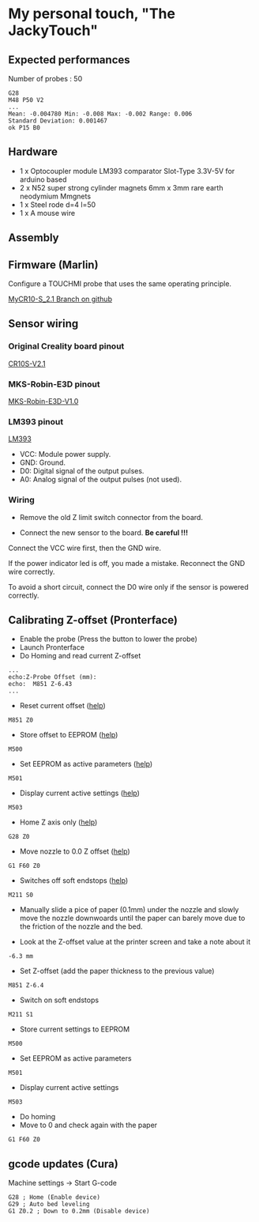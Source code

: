 # My personal touch, "The JackyTouch"

## Expected performances

Number of probes : 50

```
G28
M48 P50 V2
...
Mean: -0.004780 Min: -0.008 Max: -0.002 Range: 0.006
Standard Deviation: 0.001467
ok P15 B0
```

## Hardware

- 1 x Optocoupler module LM393 comparator Slot-Type 3.3V-5V for arduino based
- 2 x N52 super strong cylinder magnets 6mm x 3mm rare earth neodymium Mmgnets
- 1 x Steel rode d=4 l=50
- 1 x A mouse wire

## Assembly

## Firmware (Marlin)

Configure a TOUCHMI probe that uses the same operating principle.

[MyCR10-S_2.1 Branch on github](https://github.com/pierre-quelin/Marlin)

## Sensor wiring

### Original Creality board pinout

[CR10S-V2.1](https://github.com/pierre-quelin/cr10s/blob/master/JackyTouch/CR10S-V2.1.png)

### MKS-Robin-E3D pinout

[MKS-Robin-E3D-V1.0](https://github.com/pierre-quelin/cr10s/blob/master/JackyTouch/MKS-Robin-E3D-V1.0.jpg)

### LM393 pinout

[LM393](https://github.com/pierre-quelin/cr10s/blob/master/JackyTouch/LM393.pinout.jpg)
   
- VCC: Module power supply.
- GND: Ground.
- D0: Digital signal of the output pulses.
- A0: Analog signal of the output pulses (not used).

### Wiring

- Remove the old Z limit switch connector from the board.

- Connect the new sensor to the board. **Be careful !!!**

Connect the VCC wire first, then the GND wire.

If the power indicator led is off, you made a mistake. Reconnect the GND wire correctly.

To avoid a short circuit, connect the D0 wire only if the sensor is powered correctly.

## Calibrating Z-offset (Pronterface)

- Enable the probe (Press the button to lower the probe)
- Launch Pronterface
- Do Homing and read current Z-offset

```
...
echo:Z-Probe Offset (mm):
echo:  M851 Z-6.43
...
```

- Reset current offset ([help](https://marlinfw.org/docs/gcode/M851.html))

```
M851 Z0
```

- Store offset to EEPROM ([help](https://marlinfw.org/docs/gcode/M500.html))

```
M500
```

- Set EEPROM as active parameters ([help](https://marlinfw.org/docs/gcode/M501.html))

```
M501
```

- Display current active settings ([help](https://marlinfw.org/docs/gcode/M503.html))

```
M503
```

- Home Z axis only ([help](https://marlinfw.org/docs/gcode/G028.html))

```
G28 Z0
```

- Move nozzle to 0.0 Z offset ([help](https://marlinfw.org/docs/gcode/G000-G001.html))

```
G1 F60 Z0
```

- Switches off soft endstops ([help](https://marlinfw.org/docs/gcode/M211.html))

```
M211 S0
```

- Manually slide a pice of paper (0.1mm) under the nozzle and slowly move the nozzle downwoards until the paper can barely move due to the friction of the nozzle and the bed.

- Look at the Z-offset value at the printer screen and take a note about it

```
-6.3 mm
```

- Set Z-offset (add the paper thickness to the previous value) 

```
M851 Z-6.4
```

- Switch on soft endstops

```
M211 S1
```

- Store current settings to EEPROM

```
M500
```

- Set EEPROM as active parameters

```
M501
```

- Display current active settings

```
M503
```

- Do homing
- Move to 0 and check again with the paper

```
G1 F60 Z0
```

## gcode updates (Cura)

Machine settings -> Start G-code

```
G28 ; Home (Enable device)
G29 ; Auto bed leveling
G1 Z0.2 ; Down to 0.2mm (Disable device)
```

[mygithub]: <https://github.com/pierre-quelin/Marlin/tree/MyCR10-S_2.0.x>
